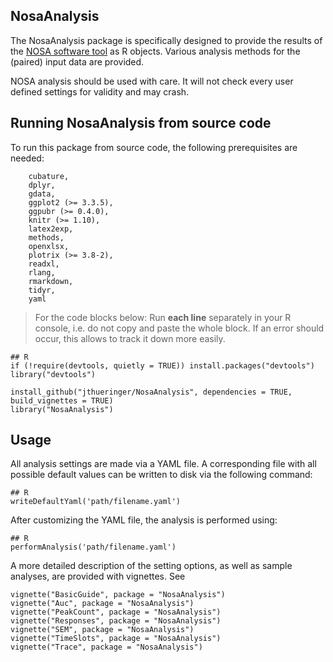 NosaAnalysis
------------------

The NosaAnalysis package is specifically designed to provide the results of the [NOSA software tool](https://github.com/DavideR2020/NOSA) as R objects.
Various analysis methods for the (paired) input data are provided.

NOSA analysis should be used with care. It will not check every user defined settings for validity and may crash.

## Running NosaAnalysis from source code

To run this package from source code, the following prerequisites are needed:

```
    cubature,
    dplyr,
    gdata,
    ggplot2 (>= 3.3.5),
    ggpubr (>= 0.4.0),
    knitr (>= 1.10),
    latex2exp,
    methods,
    openxlsx,
    plotrix (>= 3.8-2),
    readxl,
    rlang,
    rmarkdown,
    tidyr,
    yaml
```

> For the code blocks below: Run **each line** separately in your R console, i.e. do not copy and paste the whole block.
> If an error should occur, this allows to track it down more easily.

```
## R
if (!require(devtools, quietly = TRUE)) install.packages("devtools")
library("devtools")

install_github("jthueringer/NosaAnalysis", dependencies = TRUE, build_vignettes = TRUE)
library("NosaAnalysis")
```

## Usage

All analysis settings are made via a YAML file. A corresponding file with all possible default values can be written to disk via the following command:
```
## R
writeDefaultYaml('path/filename.yaml')
```

After customizing the YAML file, the analysis is performed using:
```
## R
performAnalysis('path/filename.yaml')
```

A more detailed description of the setting options, as well as sample analyses, are provided with vignettes. See

```
vignette("BasicGuide", package = "NosaAnalysis")
vignette("Auc", package = "NosaAnalysis")
vignette("PeakCount", package = "NosaAnalysis")
vignette("Responses", package = "NosaAnalysis")
vignette("SEM", package = "NosaAnalysis")
vignette("TimeSlots", package = "NosaAnalysis")
vignette("Trace", package = "NosaAnalysis")
```

